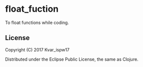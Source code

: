 # float_fuction

To float functions while coding.

## License

Copyright (C) 2017 Kvar_ispw17

Distributed under the Eclipse Public License, the same as Clojure.
